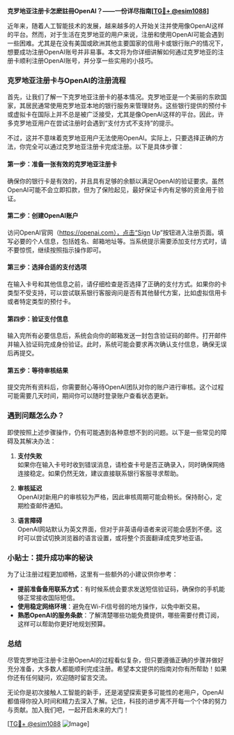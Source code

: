 **克罗地亚注册卡怎麽註冊OpenAI？——一份详尽指南[[TG💪+ @esim1088](https://t.me/s/esim1088)]**

近年来，随着人工智能技术的发展，越来越多的人开始关注并使用像OpenAI这样的平台。然而，对于生活在克罗地亚的用户来说，注册和使用OpenAI可能会遇到一些困难。尤其是在没有美国或欧洲其他主要国家的信用卡或银行账户的情况下，想要成功注册OpenAI账号并非易事。本文将为你详细讲解如何通过克罗地亚的注册卡顺利注册OpenAI账号，并分享一些实用的小技巧。

### 克罗地亚注册卡与OpenAI的注册流程

首先，让我们了解一下克罗地亚注册卡的基本情况。克罗地亚是一个美丽的东欧国家，其居民通常使用克罗地亚本地的银行服务来管理财务。这些银行提供的预付卡或虚拟卡在国际上并不总是被广泛接受，尤其是像OpenAI这样的平台。因此，许多克罗地亚用户在尝试注册时会遇到“支付方式不支持”的提示。

不过，这并不意味着克罗地亚用户无法使用OpenAI。实际上，只要选择正确的方法，你完全可以通过克罗地亚注册卡完成注册。以下是具体步骤：

#### 第一步：准备一张有效的克罗地亚注册卡
确保你的银行卡是有效的，并且具有足够的余额以满足OpenAI的验证要求。虽然OpenAI可能不会立即扣款，但为了保险起见，最好保证卡内有足够的资金用于验证。

#### 第二步：创建OpenAI账户
访问OpenAI官网（https://openai.com），点击“Sign Up”按钮进入注册页面。填写必要的个人信息，包括姓名、邮箱地址等。当系统提示需要添加支付方式时，请不要惊慌，继续按照指示操作即可。

#### 第三步：选择合适的支付选项
在输入卡号和其他信息之前，请仔细检查是否选择了正确的支付方式。如果你的卡类型不受支持，可以尝试联系银行客服询问是否有其他替代方案，比如虚拟信用卡或者特定类型的预付卡。

#### 第四步：验证支付信息
输入完所有必要信息后，系统会向你的邮箱发送一封包含验证码的邮件。打开邮件并输入验证码完成身份验证。此时，系统可能会要求再次确认支付信息，确保无误后再提交。

#### 第五步：等待审核结果
提交完所有资料后，你需要耐心等待OpenAI团队对你的账户进行审核。这个过程可能需要几天时间，期间你可以随时登录账户查看状态更新。

### 遇到问题怎么办？

即使按照上述步骤操作，仍有可能遇到各种意想不到的问题。以下是一些常见的障碍及其解决办法：

1. **支付失败**  
   如果你在输入卡号时收到错误消息，请检查卡号是否正确录入，同时确保网络连接稳定。如果仍然无效，建议直接联系银行客服寻求帮助。

2. **审核延迟**  
   OpenAI对新用户的审核较为严格，因此审核周期可能会稍长。保持耐心，定期检查邮件通知。

3. **语言障碍**  
   OpenAI网站默认为英文界面，但对于非英语母语者来说可能会感到不便。这时可以尝试切换浏览器的语言设置，或将整个页面翻译成克罗地亚语。

### 小贴士：提升成功率的秘诀

为了让注册过程更加顺畅，这里有一些额外的小建议供你参考：

- **提前准备备用联系方式**：有时候系统会要求发送短信验证码，确保你的手机能够正常接收国际短信。
- **使用稳定网络环境**：避免在Wi-Fi信号弱的地方操作，以免中断交易。
- **熟悉OpenAI的服务条款**：了解清楚哪些功能免费提供，哪些需要付费订阅，这样可以帮助你更好地规划预算。

### 总结

尽管克罗地亚注册卡注册OpenAI的过程看似复杂，但只要遵循正确的步骤并做好充分准备，大多数人都能顺利完成注册。希望本文提供的指南对你有所帮助！如果你还有任何疑问，欢迎随时留言交流。

无论你是初次接触人工智能的新手，还是渴望探索更多可能性的老用户，OpenAI都值得你投入时间和精力去深入了解。记住，科技的进步离不开每一个个体的努力与贡献。加入我们吧，一起开启未来的大门！

[[TG💪+ @esim1088](https://t.me/s/esim1088) ![Image](https://i.postimg.cc/4NQfJmqS/Snipaste-2025-05-13-00-14-12.png)]